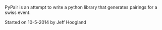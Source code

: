 PyPair is an attempt to write a python library that generates pairings for a swiss event.

Started on 10-5-2014 by Jeff Hoogland
